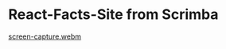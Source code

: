 # React-Facts-Site from Scrimba


[screen-capture.webm](https://user-images.githubusercontent.com/118050961/229823411-aea5c86f-3a54-4ccf-a06b-d49bd6bbc587.webm)
